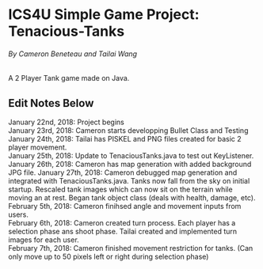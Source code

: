 # ICS4U Simple Game Project: Tenacious-Tanks
###### By Cameron Beneteau and Tailai Wang

A 2 Player Tank game made on Java. 
## Edit Notes Below
January 22nd, 2018: Project begins  
January 23rd, 2018: Cameron starts developping Bullet Class and Testing  
January 24th, 2018: Tailai has PISKEL and PNG files created for basic 2 player movement.  
January 25th, 2018: Update to TenaciousTanks.java to test out KeyListener.  
January 26th, 2018: Cameron has map generation with added background JPG file.
January 27th, 2018: Cameron debugged map generation and integrated with TenaciousTanks.java.
                    Tanks now fall from the sky on initial startup.
                    Rescaled tank images which can now sit on the terrain while moving an at rest.
                    Began tank object class (deals with health, damage, etc).  
February 5th, 2018: Cameron finihsed angle and movement inputs from users.  
February 6th, 2018: Cameron created turn process. Each player has a selection phase ans shoot phase.
                    Tailai created and implemented turn images for each user.  
February 7th, 2018: Cameron finished movement restriction for tanks. (Can only move up to 50 pixels left or right during selection phase)  

                    

